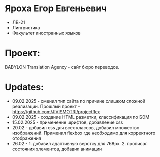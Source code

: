 # Яроха Егор Евгеньевич
- ЛВ-21
- Лингвистика
- Факультет иностранных языков
# Проект:
BABYLON Translation Agency - сайт бюро переводов.

# Updates:
- 09.02.2025 - сменил тип сайта по причине слишком сложной реализации. Прошлый проект - https://github.com/JIVISMOTRI/projectflex
- 09.02.2025 - создание HTML разметки, классификация по БЭМ
- 15.02.2025 - применение шрифтов, добавление css
- 20.02 - добавил css для всех классов, добавил множество изображений. Применил flexbox где необходимо для корректного отображения
- 26.02 - 1. добавил адаптивную верстку для 768px. 2. прописал состояния элементов, добавил анимации